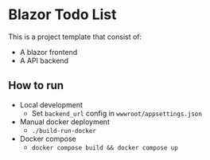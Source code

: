 # Blazor Todo List
This is a project template that consist of:
- A blazor frontend
- A API backend

## How to run
- Local development
    - Set `backend_url` config in `wwwroot/appsettings.json`
- Manual docker deployment
    - `./build-run-docker`
- Docker compose
    - `docker compose build && docker compose up`